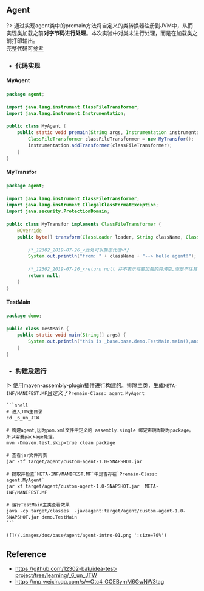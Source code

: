 ## Agent
?> 通过实现agent类中的premain方法将自定义的类转换器注册到JVM中，从而实现类加载之前**对字节码进行处理**。本次实验中对类未进行处理，而是在加载类之前打印输出。
<br>完整代码可[参考](https://github.com/12302-bak/idea-test-project/tree/learning/_6_un_JTW)

* ### 代码实现

<!-- tabs:start -->
#### **MyAgent**
```java
package agent;

import java.lang.instrument.ClassFileTransformer;
import java.lang.instrument.Instrumentation;

public class MyAgent {
    public static void premain(String args, Instrumentation instrumentation){
        ClassFileTransformer classFileTransformer = new MyTransfor();
        instrumentation.addTransformer(classFileTransformer);
    }
}
```
#### **MyTransfor**
```java
package agent;

import java.lang.instrument.ClassFileTransformer;
import java.lang.instrument.IllegalClassFormatException;
import java.security.ProtectionDomain;

public class MyTransfor implements ClassFileTransformer {
    @Override
    public byte[] transform(ClassLoader loader, String className, Class<?> classBeingRedefined, ProtectionDomain protectionDomain, byte[] classfileBuffer) throws IllegalClassFormatException {

        /*_12302_2019-07-26_<此处可以静态代理>*/
        System.out.println("from: " + className + "--> hello agent!");

        /*_12302_2019-07-26_<return null 并不表示将要加载的类清空,而是不往其中添加任何东西>*/
        return null;
    }
}
```
#### **TestMain**
```java
package demo;

public class TestMain {
    public static void main(String[] args) {
        System.out.println("this is _base.base.demo.TestMain.main(),and nothing else");
    }
}
```
<!-- tabs:end -->

* ### 构建及运行
!> 使用maven-assembly-plugin插件进行构建的。排除主类，生成`META-INF/MANIFEST.MF`且定义了`Premain-Class: agent.MyAgent`

    ```shell
    # 进入JTW主目录
    cd _6_un_JTW

    # 构建agent,因为pom.xml文件中定义的 assembly.single 绑定声明周期为package。所以需要package处理。
    mvn -Dmaven.test.skip=true clean package

    # 查看jar文件列表
    jar -tf target/agent/custom-agent-1.0-SNAPSHOT.jar

    # 提取并检查`META-INF/MANIFEST.MF`中是否存在`Premain-Class: agent.MyAgent` 
    jar xf target/agent/custom-agent-1.0-SNAPSHOT.jar  META-INF/MANIFEST.MF

    # 运行TestMain主类查看效果
    java -cp target/classes  -javaagent:target/agent/custom-agent-1.0-SNAPSHOT.jar demo.TestMain
    ```

    ![](/.images/doc/base/agent/agent-intro-01.png ':size=70%')


## Reference
* https://github.com/12302-bak/idea-test-project/tree/learning/_6_un_JTW
* https://mp.weixin.qq.com/s/wOtc4_GOEBymM6GwNW3tag